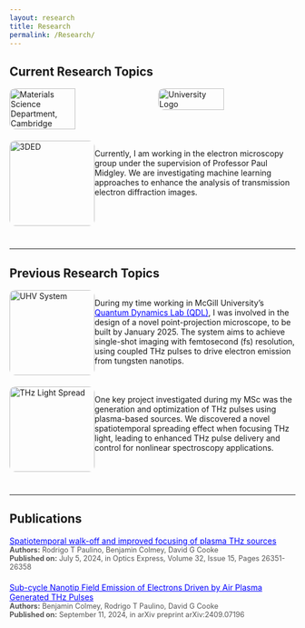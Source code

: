 ```yaml
---
layout: research
title: Research
permalink: /Research/
---
```


<h2>Current Research Topics</h2>
<div style="margin-bottom: 40px;">
  <div style="display: flex; justify-content: space-between; margin-bottom: 20px;">
    <img src="{{ site.url }}{{ site.baseurl }}/images/panorama1.jpg" alt="Materials Science Department, Cambridge" style="width: 48%; border-radius: 10px;">
    <img src="{{ site.url }}{{ site.baseurl }}/images/MS.jpg" alt="University Logo" style="width: 48%; border-radius: 10px;">
  </div>

  <div style="display: flex; align-items: flex-start; margin-bottom: 20px;">
    <img src="{{ site.url }}{{ site.baseurl }}/images/3DED.jpeg" alt="3DED" style="width: 150px; border-radius: 10px;">
    <p>
      Currently, I am working in the electron microscopy group under the supervision of Professor Paul Midgley. 
      We are investigating machine learning approaches to enhance the analysis of transmission electron diffraction images.
    </p>
  </div>
</div>

<hr />

<h2>Previous Research Topics</h2>
<div style="margin-bottom: 40px;">
  <div style="display: flex; align-items: flex-start; margin-bottom: 20px;">
    <img src="{{ site.url }}{{ site.baseurl }}/images/uhv.webp" alt="UHV System" style="width: 150px; border-radius: 10px;">
    <p>
      During my time working in McGill University’s
      <a href="https://quantumdynamics.lab.mcgill.ca/" target="_blank" style="color: blue; text-decoration: underline;">Quantum Dynamics Lab (QDL)</a>, 
      I was involved in the design of a novel point-projection microscope, to be built by January 2025.
      The system aims to achieve single-shot imaging with femtosecond (fs) resolution, using coupled THz pulses
      to drive electron emission from tungsten nanotips.
    </p>
  </div>

  <div style="display: flex; align-items: flex-start; margin-bottom: 20px;">
    <img src="{{ site.url }}{{ site.baseurl }}/images/Figure4.png" alt="THz Light Spread" style="width: 150px; border-radius: 10px;">
    <p>
      One key project investigated during my MSc was the generation and optimization of THz pulses using plasma-based sources.
      We discovered a novel spatiotemporal spreading effect when focusing THz light, leading to enhanced THz pulse
      delivery and control for nonlinear spectroscopy applications.
    </p>
  </div>
</div>

<hr />

<h2>Publications</h2>
<ul style="list-style: none; padding-left: 0;">
  <li style="margin-bottom: 20px;">
    <a href="https://scholar.google.com/citations?view_op=view_citation&hl=en&user=QIHBMhsAAAAJ&citation_for_view=QIHBMhsAAAAJ:u5HHmVD_uO8C" target="_blank" style="color: blue; text-decoration: underline;">
      Spatiotemporal walk-off and improved focusing of plasma THz sources
    </a>
    <div style="font-size: 0.9em; color: #555;">
      <span style="font-weight: bold;">Authors:</span> Rodrigo T Paulino, Benjamin Colmey, David G Cooke<br>
      <span style="font-weight: bold;">Published on:</span> July 5, 2024, in Optics Express, Volume 32, Issue 15, Pages 26351-26358
    </div>
  </li>
  <li style="margin-bottom: 20px;">
    <a href="https://scholar.google.com/citations?view_op=view_citation&hl=en&user=QIHBMhsAAAAJ&citation_for_view=QIHBMhsAAAAJ:u-x6o8ySG0sC" target="_blank" style="color: blue; text-decoration: underline;">
      Sub-cycle Nanotip Field Emission of Electrons Driven by Air Plasma Generated THz Pulses
    </a>
    <div style="font-size: 0.9em; color: #555;">
      <span style="font-weight: bold;">Authors:</span> Benjamin Colmey, Rodrigo T Paulino, David G Cooke<br>
      <span style="font-weight: bold;">Published on:</span> September 11, 2024, in arXiv preprint arXiv:2409.07196
    </div>
  </li>
</ul>
